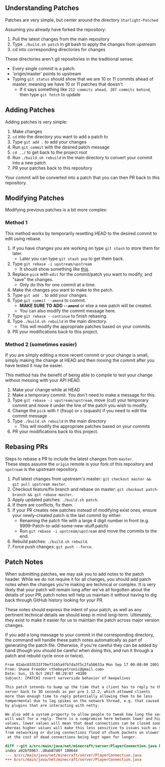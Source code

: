 ## Understanding Patches
Patches are very simple, but center around the directory `Starlight-Patched`

Assuming you already have forked the repository:

1. Pull the latest changes from the main repository
2. Type `./build.sh patch` in git bash to apply the changes from upstream
3. cd into corresponding directories for changes

These directories aren't git repositories in the traditional sense:

- Every single commit is a patch.
- 'origin/master' points to upstream
- Typing `git status` should show that we are 10 or 11 commits ahead of master, meaning we have 10 or 11 patches that  doesn't
    - If it says something like `212 commits ahead, 207 commits behind`, then type `git fetch` to update 

## Adding Patches
Adding patches is very simple:

1. Make changes
2. `cd` into the directory you want to add a patch to
3. Type `git add .` to add your changes
4. Run `git commit` with the desired patch message
5. `cd ../` to get back to the project root
6. Run `./build.sh rebuild` in the main directory to convert your commit into a new patch
7. PR your patches back to this repository

Your commit will be converted into a patch that you can then PR back to this repository.

## Modifying Patches
Modifying previous patches is a bit more complex:

### Method 1
This method works by temporarily resetting HEAD to the desired commit to edit using rebase.

1. If you have changes you are working on type `git stash` to store them for later.
    - Later you can type `git stash pop` to get them back.
2. Type `git rebase -i upstream/upstream`
    - It should show something like [this](https://gist.github.com/zachbr/21e92993cb99f62ffd7905d7b02f3159).
3. Replace `pick` with `edit` for the commit/patch you want to modify, and "save" the changes.
    - Only do this for one commit at a time.
4. Make the changes you want to make to the patch.
5. Type `git add .` to add your changes.
6. Type `git commit --amend` to commit.
    - **MAKE SURE TO ADD `--amend`** or else a new patch will be created.
    - You can also modify the commit message here.
7. Type `git rebase --continue` to finish rebasing.
8. Type `./build.sh rebuild` in the main directory.
    - This will modify the appropriate patches based on your commits.
9. PR your modifications back to this project.

### Method 2 (sometimes easier)
If you are simply editing a more recent commit or your change is small, simply making the change at HEAD and then moving the commit after you have tested it may be easier.

This method has the benefit of being able to compile to test your change without messing with your API HEAD.

1. Make your change while at HEAD
2. Make a temporary commit. You don't need to make a message for this.
3. Type `git rebase -i upstream/upstream`, move (cut) your temporary commit and move it under the line of the patch you wish to modify.
4. Change the `pick` with `f` (fixup) or `s` (squash) if you need to edit the commit message
5. Type `./build.sh rebuild` in the main directory
    - This will modify the appropriate patches based on your commits
6. PR your modifications back to this project.


## Rebasing PRs

Steps to rebase a PR to include the latest changes from `master`.  
These steps assume the `origin` remote is your fork of this repository and `upstream` is the upstream repository.

1. Pull latest changes from upstream's master: `git checkout master && git pull upstream master`.
2. Checkout feature/fix branch and rebase on master: `git checkout patch-branch && git rebase master`.
3. Apply updated patches: `./build.sh patch`.
4. If there are conflicts, fix them.
5. If your PR creates new patches instead of modifying exist ones, ensure your newly-created patch is the last commit by either:
    * Renaming the patch file with a large 4 digit number in front (e.g. 9999-Patch-to-add-some-new-stuff.patch)
    * Run `git rebase -i upstream/upstream` and move the commits to the end.
6. Rebuild patches: `./build.sh rebuild`.
7. Force push changes: `git push --force`.

## Patch Notes
When submitting patches, we may ask you to add notes to the patch header.
While we do not require it for all changes, you should add patch notes when the changes you're making are technical or complex.
It is very likely that your patch will remain long after we've all forgotten about the details of your PR, patch notes will help
us maintain it without having to dig back through GitHub history looking for your PR.

These notes should express the intent of your patch, as well as any pertinent technical details we should keep in mind long-term.
Ultimately, they exist to make it easier for us to maintain the patch across major version changes.

If you add a long message to your commit in the corresponding directory, the command will handle these patch
notes automatically as part of generating the patch file. Otherwise, if you're careful they can be added by hand 
(though you should be careful when doing this, and run it through a patch and rebuild cycle once or twice).

```patch
From 02abc033533f70ef3165a97bfda3f5c2fa58633a Mon Sep 17 00:00:00 2001
From: Shane Freeder <theboyetronic@gmail.com>
Date: Sun, 15 Oct 2017 00:29:07 +0100
Subject: [PATCH] revert serverside behavior of keepalives

This patch intends to bump up the time that a client has to reply to the
server back to 30 seconds as per pre 1.12.2, which allowed clients
more than enough time to reply potentially allowing them to be less
tempermental due to lag spikes on the network thread, e.g. that caused
by plugins that are interacting with netty.

We also add a system property to allow people to tweak how long the server
will wait for a reply. There is a compromise here between lower and higher
values, lower values will mean that dead connections can be closed sooner,
whereas higher values will make this less sensitive to issues such as spikes
from networking or during connections flood of chunk packets on slower clients,
 at the cost of dead connections being kept open for longer.

diff --git a/src/main/java/net/minecraft/server/PlayerConnection.java b/src/main/java/net/minecraft/server/PlayerConnection.java
index a92bf8967..d0ab87d0f 100644
--- a/src/main/java/net/minecraft/server/PlayerConnection.java
+++ b/src/main/java/net/minecraft/server/PlayerConnection.java
```

